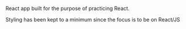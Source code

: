 React app built for the purpose of practicing React.

Styling has been kept to a minimum since the focus is to be on React/JS
